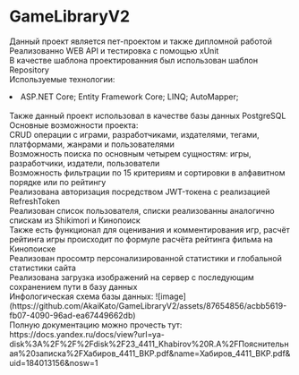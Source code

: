 # GameLibraryV2<br />
Данный проект является пет-проектом и также дипломной работой<br />
Реализованно WEB API и тестировка с помощью xUnit<br />
В качестве шаблона проектированния был использован шаблон Repository<br />
Используемые технологии:<br />
<li>ASP.NET Core;
Entity Framework Core;
LINQ;
AutoMapper;</li><br />
Также данный проект использовал в качестве базы данных PostgreSQL<br />
Основные возможности проекта:<br />
CRUD операции с играми, разработчиками, издателями, тегами, платформами, жанрами и пользователями<br />
Возможность поиска по основным четырем сущностям: игры, разработчики, издатели, пользователи<br />
Возможность фильтрации по 15 критериям и сортировки в алфавитном порядке или по рейтингу<br />
Реализована авторизация посредством JWT-токена с реализацией RefreshToken<br />
Реализован список пользователя, списки реализованны аналогично спискам из Shikimori и Кинопоиск<br />
Также есть функционал для оценивания и комментирования игр, расчёт рейтинга игры происходит по формуле расчёта рейтинга фильма на Кинопоиске<br />
Реализован просомтр персонализированной статистики и глобальной статистики сайта <br />
Реализована загрузка изображений на сервер с последующим сохранением пути в базу данных <br />
Инфологическая схема базы данных:
![image](https://github.com/AkaiKato/GameLibraryV2/assets/87654856/acbb5619-fb07-4090-96ad-ea67449662db)<br />
Полную документацию можно прочесть тут: https://docs.yandex.ru/docs/view?url=ya-disk%3A%2F%2F%2Fdisk%2F23_4411_Khabirov%20R.A%2FПояснительная%20записка%2FХабиров_4411_ВКР.pdf&name=Хабиров_4411_ВКР.pdf&uid=184013156&nosw=1

